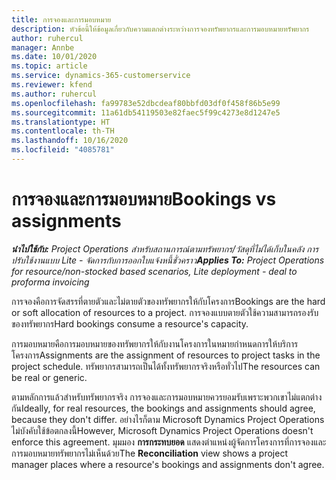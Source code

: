 ```yaml
---
title: การจองและการมอบหมาย
description: หัวข้อนี้ให้ข้อมูลเกี่ยวกับความแตกต่างระหว่างการจองทรัพยากรและการมอบหมายทรัพยากร
author: ruhercul
manager: Annbe
ms.date: 10/01/2020
ms.topic: article
ms.service: dynamics-365-customerservice
ms.reviewer: kfend
ms.author: ruhercul
ms.openlocfilehash: fa99783e52dbcdeaf80bbfd03df0f458f86b5e99
ms.sourcegitcommit: 11a61db54119503e82faec5f99c4273e8d1247e5
ms.translationtype: HT
ms.contentlocale: th-TH
ms.lasthandoff: 10/16/2020
ms.locfileid: "4085781"
---
```

# <a name="bookings-vs-assignments"></a><span data-ttu-id="f1a7b-103">การจองและการมอบหมาย</span><span class="sxs-lookup"><span data-stu-id="f1a7b-103">Bookings vs assignments</span></span>

<span data-ttu-id="f1a7b-104">_**นำไปใช้กับ:** Project Operations สำหรับสถานการณ์ตามทรัพยากร/วัสดุที่ไม่ได้เก็บในคลัง การปรับใช้งานแบบ Lite - จัดการกับการออกใบแจ้งหนี้ชั่วคราว_</span><span class="sxs-lookup"><span data-stu-id="f1a7b-104">_**Applies To:** Project Operations for resource/non-stocked based scenarios, Lite deployment - deal to proforma invoicing_</span></span>

<span data-ttu-id="f1a7b-105">การจองคือการจัดสรรที่ตายตัวและไม่ตายตัวของทรัพยากรให้กับโครงการ</span><span class="sxs-lookup"><span data-stu-id="f1a7b-105">Bookings are the hard or soft allocation of resources to a project.</span></span> <span data-ttu-id="f1a7b-106">การจองแบบตายตัวใช้ความสามารถรองรับของทรัพยากร</span><span class="sxs-lookup"><span data-stu-id="f1a7b-106">Hard bookings consume a resource's capacity.</span></span> 

<span data-ttu-id="f1a7b-107">การมอบหมายคือการมอบหมายของทรัพยากรให้กับงานโครงการในหมายกำหนดการให้บริการโครงการ</span><span class="sxs-lookup"><span data-stu-id="f1a7b-107">Assignments are the assignment of resources to project tasks in the project schedule.</span></span> <span data-ttu-id="f1a7b-108">ทรัพยากรสามารถเป็นได้ทั้งทรัพยากรจริงหรือทั่วไป</span><span class="sxs-lookup"><span data-stu-id="f1a7b-108">The resources can be real or generic.</span></span> 

<span data-ttu-id="f1a7b-109">ตามหลักการแล้วสำหรับทรัพยากรจริง การจองและการมอบหมายควรยอมรับเพราะพวกเขาไม่แตกต่างกัน</span><span class="sxs-lookup"><span data-stu-id="f1a7b-109">Ideally, for real resources, the bookings and assignments should agree, because they don't differ.</span></span> <span data-ttu-id="f1a7b-110">อย่างไรก็ตาม Microsoft Dynamics Project Operations ไม่บังคับใช้ข้อตกลงนี้</span><span class="sxs-lookup"><span data-stu-id="f1a7b-110">However, Microsoft Dynamics Project Operations doesn't enforce this agreement.</span></span> <span data-ttu-id="f1a7b-111">มุมมอง **การกระทบยอด** แสดงตำแหน่งผู้จัดการโครงการที่การจองและการมอบหมายทรัพยากรไม่เห็นด้วย</span><span class="sxs-lookup"><span data-stu-id="f1a7b-111">The **Reconciliation** view shows a project manager places where a resource's bookings and assignments don't agree.</span></span>
